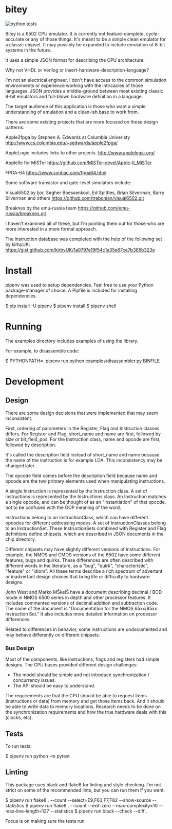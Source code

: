# bitey #

![python tests](https://github.com/jgerrish/bitey/actions/workflows/python-package.yml/badge.svg)

Bitey is a 6502 CPU emulator.  It is currently not feature-complete,
cycle-accurate or any of those things.  It's meant to be a simple
clean emulator for a classic chipset.  It may possibly be expanded to
include emulation of 8-bit systems in the future.

It uses a simple JSON format for describing the CPU architecture.


Why not VHDL or Verilog or insert-hardware-description-language?

I'm not an electrical engineer.  I don't have access to the common
simulation environments or experience working with the intricacies of
those languages.  JSON provides a middle-ground between most existing
classic 8-bit emulators and full-blown hardware definition in a
language.

The target audience of this application is those who want a simple
understanding of emulation and a clean-ish base to work from.

There are some existing projects that are more focused on those design
patterns.

Apple2fpga by Stephen A. Edwards at Columbia Univeristy
http://www.cs.columbia.edu/~sedwards/apple2fpga/

AppleLogic includes links to other projects.
http://www.applelogic.org/

AppleIIe for MiSTer
https://github.com/MiSTer-devel/Apple-II_MiSTer

FPGA-64
https://www.syntiac.com/fpga64.html


Some software transistor and gate-level simulators include:

Visual6502 by Ijor, Segher Boessenkool, Ed Spittles, Brian Silverman,
Barry Silverman and others
https://github.com/trebonian/visual6502.git

Breaknes by the emu-russia team
https://github.com/emu-russia/breaknes.git


I haven't examined all of these, but I'm pointing them out for those
who are more interested in a more formal approach.

The instruction database was completed with the help of the following set by kirbyUK:
https://gist.github.com/kirbyUK/1a0797e19f54c1e35e67ce7b385b323e


# Install #

pipenv was used to setup dependencies.  Feel free to use your Python
package-manager of choice.  A Pipfile is included for installing
dependencies.


$ pip install -U pipenv
$ pipenv install
$ pipenv shell

# Running #

The examples directory includes examples of using the library.

For example, to disassemble code:

$ PYTHONPATH=. pipenv run python examples/disassembler.py BINFILE


# Development #

## Design ##

There are some design decisions that were implemented that may seem inconsistent.

First, ordering of parameters in the Register, Flag and Instruction
classes differs.  For Register and Flag, short_name and name are
first, followed by size or bit_field_pos.  For the Instruction class,
name and opcode are first, followed by description.

It's called the description field instead of short_name and name
because the name of the instruction is for example LDA.  This
inconsistency may be changed later.

The opcode field comes before the description field because name and
opcode are the two primary elements used when manipulating
instructions.

A single Instruction is represented by the Instruction class.  A set
of instructions is represented by the Instructions class.  An
Instruction matches a single opcode, and can be thought of as an
"instantiation" of that opcode, not to be confused with the OOP
meaning of the word.

Instructions belong to an InstructionClass, which can have different
opcodes for different addressing modes.  A set of InstructionClasses
belong to an InstructionSet.  These InstructionSets combined with
Register and Flag definitions define chipsets, which are described in
JSON documents in the chip directory.

Different chipsets may have slightly different versions of
instructions.  For example, the NMOS and CMOS versions of the 6502
have some different features, bugs and quirks.  These differences are
often described with different words in the literature, as a "bug",
"quirk", "characteristic", "feature" or "idiom".  All these terms
describe a rich spectrum of advertant or inadvertant design choices
that bring life or difficulty to hardware designs.

John West and Marko MŠkelŠ have a document describing decimal / BCD
mode in NMOS 6500 series in depth and other processor features.  It
includes commented versions of decimal addition and subtraction code.
The name of the document is "Documentation for the NMOS 65xx/85xx
Instruction Set."  It also includes more detailed information on
processor differences.

Related to differences in behavior, some instructions are undocumented
and may behave differently on different chipsets.


### Bus Design ###

Most of the components, like instructions, flags and registers had
simple designs.  The CPU buses provided different design challenges:

  * The model should be simple and not introduce synchronization /
    concurrency issues.
  * The API should be easy to understand.

The requirements are that the CPU should be able to request items
(instructions or data) from memory and get those items back.  And it
should be able to write data to memory locations.  Research needs to
be done on the synchronization requirements and how the true hardware
deals with this (clocks, etc).

## Tests ##

To run tests:

$ pipenv run python -m pytest

## Linting ##

This package uses black and flake8 for linting and style checking.
I'm not strict on some of the recommended lints, but you can run them
if you want.

$ pipenv run flake8 . --count --select=E9,F63,F7,F82 --show-source --statistics
$ pipenv run flake8 . --count --exit-zero --max-complexity=10 --max-line-length=127 --statistics
$ pipenv run black --check --diff .

Focus is on making sure the tests run.


